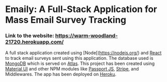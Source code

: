 # Emaily: A Full-Stack Application for Mass Email Survey Tracking

### Link to the website: https://warm-woodland-21720.herokuapp.com/

A full stack application created using [Node[(https://nodejs.org/) and [React](https://reactjs.org/) to track email surveys sent using this application. The database used is [MongoDB](https://www.mongodb.com/) which is served on [Atlas](https://www.mongodb.com/cloud/atlas).
This project has been created using [Material UI](https://material-ui.com/) and other NPM modules like [Passport JS](http://www.passportjs.org/), [Stripe](https://stripe.com/docs/js), and Middlewares. The app has been deployed on [Heroku](https://www.heroku.com/). 

